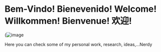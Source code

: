# Bem-Vindo! Bienevenido! Welcome! Willkommen! Bienvenue! 欢迎!
(![image](https://media.tenor.com/QZArlhfw_m8AAAAC/welcome-to-my-life-life.gif)

Here you can check some of my personal work, research, ideas,...Nerdy
